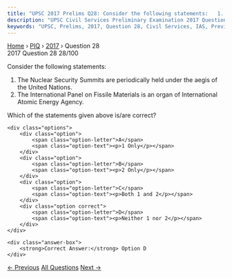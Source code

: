 ```yaml
---
title: "UPSC 2017 Prelims Q28: Consider the following statements:   1. The Nuclear Security..."
description: "UPSC Civil Services Preliminary Examination 2017 Question 28 with options and answer"
keywords: "UPSC, Prelims, 2017, Question 28, Civil Services, IAS, Previous Year Questions"
---
```


<nav class="breadcrumb">
    <a href="../../">Home</a>
    <span>›</span>
    <a href="../">PIQ</a>
    <span>›</span>
    <a href="./">2017</a>
    <span>›</span>
    <span>Question 28</span>
</nav>

<div class="question-header">
    <div class="question-meta">
        <span class="year-badge">2017</span>
        <span class="question-number">Question 28</span>
        <span class="progress">28/100</span>
    </div>
    <div class="progress-bar">
        <div class="progress-fill" style="width: 28.0%"></div>
    </div>
</div>

<div class="question-content">
    <div class="question-text">
        <p>Consider the following statements:</p>
<ol>
<li>The Nuclear Security Summits are periodically held under the aegis of the United Nations.</li>
<li>The International Panel on Fissile Materials is an organ of International Atomic Energy Agency.</li>
</ol>
<p>Which of the statements given above is/are correct?</p>
    </div>
    
    <div class="options">
        <div class="option">
            <span class="option-letter">A</span>
            <span class="option-text"><p>1 Only</p></span>
        </div>
        <div class="option">
            <span class="option-letter">B</span>
            <span class="option-text"><p>2 Only</p></span>
        </div>
        <div class="option">
            <span class="option-letter">C</span>
            <span class="option-text"><p>Both 1 and 2</p></span>
        </div>
        <div class="option correct">
            <span class="option-letter">D</span>
            <span class="option-text"><p>Neither 1 nor 2</p></span>
        </div>
    </div>

    <div class="answer-box">
        <strong>Correct Answer:</strong> Option D
    </div>
</div>

<div class="question-nav">
    <a href="../q027-the-term-domestic-content-requirement-is-sometimes/" class="nav-btn prev">← Previous</a>
    <a href="../" class="nav-btn center">All Questions</a>
    <a href="../q029-who-among-the-following-can-join-the-national-pens/" class="nav-btn next">Next →</a>
</div>
